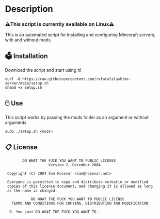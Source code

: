 # Description
### ⚠️This script is currently available on Linux⚠️
This is an automated script for installing and configuring Minecraft servers, with and without mods.
## 🗳️ Installation
Download the script and start using it!
```
curl -O https://raw.githubusercontent.com/rxfatalslash/mc-server/main/setup.sh
chmod +x setup.sh
```

## 🖱️ Use
This script works by passing the mods folder as an argument or without arguments.
```
sudo ./setup.sh <mods>
```

## 📋 License
```
        DO WHAT THE FUCK YOU WANT TO PUBLIC LICENSE 
                    Version 2, December 2004 

 Copyright (C) 2004 Sam Hocevar <sam@hocevar.net> 

 Everyone is permitted to copy and distribute verbatim or modified 
 copies of this license document, and changing it is allowed as long 
 as the name is changed. 

            DO WHAT THE FUCK YOU WANT TO PUBLIC LICENSE 
   TERMS AND CONDITIONS FOR COPYING, DISTRIBUTION AND MODIFICATION 

  0. You just DO WHAT THE FUCK YOU WANT TO.
```

<a href="http://www.wtfpl.net" target="_blank">
  <img src="http://www.wtfpl.net/wp-content/uploads/2012/12/wtfpl-badge-4.png" width="80" height="15" />
</a>